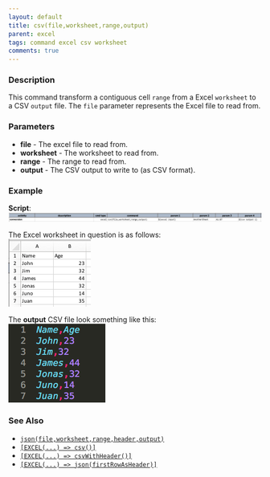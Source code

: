 ```yaml
---
layout: default
title: csv(file,worksheet,range,output)
parent: excel
tags: command excel csv worksheet
comments: true
---
```



### Description
This command transform a contiguous cell `range` from a Excel `worksheet` to a CSV `output` file. The `file` parameter
represents the Excel file to read from.


### Parameters
- **file** - The excel file to read from.
- **worksheet** - The worksheet to read from.
- **range** - The range to read from.
- **output** - The CSV output to write to (as CSV format). 


### Example
**Script**:<br/>
![](image/csv_01.png)

The Excel worksheet in question is as follows:<br/>
![](image/csv_02.png)

The **output** CSV file look something like this:<br/>
![](image/csv_03.png)


### See Also
- [`json(file,worksheet,range,header,output)`](json(file,worksheet,range,header,output))
- [`[EXCEL(...) => csv()]`](../../expressions/EXCELexpression#csv)
- [`[EXCEL(...) => csvWithHeader()]`](../../expressions/EXCELexpression#csvwithheader)
- [`[EXCEL(...) => json(firstRowAsHeader)]`](../../expressions/EXCELexpression#jsonfirstrowasheader)

